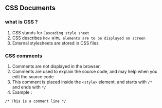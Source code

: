 ## CSS Documents

### what is CSS ?

1. CSS stands for `Cascading style sheet`
2. CSS describes `how HTML elements are to be displayed on screen`
3. External stylesheets are stored in CSS files

### CSS comments

1. Comments are not displayed in the browser.
2. Comments are used to explain the source code, and may help when you edit the source code
3. This comment is placed inside the `<style>` element, and starts with `/*` and ends with `*/`
4. Example :
```
/* This is a comment line */
```